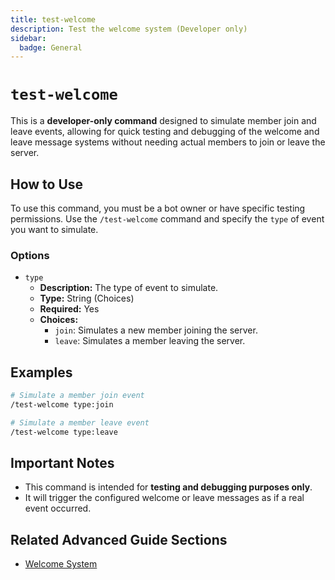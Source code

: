 ```yaml
---
title: test-welcome
description: Test the welcome system (Developer only)
sidebar:
  badge: General
---
```


# `test-welcome`

This is a **developer-only command** designed to simulate member join and leave events, allowing for quick testing and debugging of the welcome and leave message systems without needing actual members to join or leave the server.

## How to Use

To use this command, you must be a bot owner or have specific testing permissions. Use the `/test-welcome` command and specify the `type` of event you want to simulate.

### Options

*   `type`
    *   **Description:** The type of event to simulate.
    *   **Type:** String (Choices)
    *   **Required:** Yes
    *   **Choices:**
        *   `join`: Simulates a new member joining the server.
        *   `leave`: Simulates a member leaving the server.

## Examples

```sh
# Simulate a member join event
/test-welcome type:join

# Simulate a member leave event
/test-welcome type:leave
```

## Important Notes

*   This command is intended for **testing and debugging purposes only**.
*   It will trigger the configured welcome or leave messages as if a real event occurred.

## Related Advanced Guide Sections

*   [Welcome System](/advanced-guide/server-management/welcome_system)